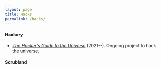 ```yaml
---
layout: page
title: Hacks
permalink: /hacks/
---
```


#### Hackery

- [*The Hacker's Guide to the Universe*](/hacker/hacker) (2021--). Ongoing project
  to hack the universe.

#### Scrubland

